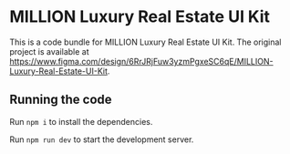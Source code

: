 
  # MILLION Luxury Real Estate UI Kit

  This is a code bundle for MILLION Luxury Real Estate UI Kit. The original project is available at https://www.figma.com/design/6RrJRjFuw3yzmPgxeSC6qE/MILLION-Luxury-Real-Estate-UI-Kit.

  ## Running the code

  Run `npm i` to install the dependencies.

  Run `npm run dev` to start the development server.
  